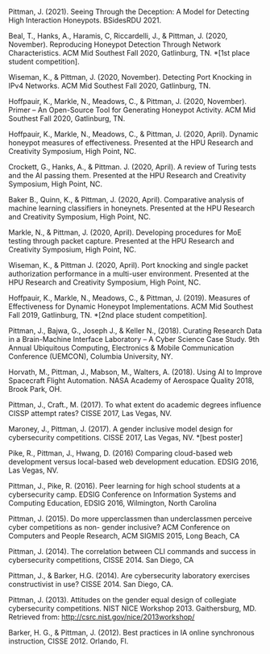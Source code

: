 Pittman, J. (2021). Seeing Through the Deception: A Model for Detecting High Interaction Honeypots. BSidesRDU 2021.

Beal, T., Hanks, A., Haramis, C, Riccardelli, J., & Pittman, J. (2020, November). Reproducing Honeypot Detection Through Network Characteristics. ACM Mid Southest Fall 2020, Gatlinburg, TN. *[1st place student competition].

Wiseman, K., & Pittman, J. (2020, November). Detecting Port Knocking in IPv4 Networks. ACM Mid Southest Fall 2020, Gatlinburg, TN.

Hoffpauir, K., Markle, N., Meadows, C., & Pittman, J. (2020, November). Primer – An Open-Source Tool for Generating Honeypot Activity. ACM Mid Southest Fall 2020, Gatlinburg, TN.

Hoffpauir, K., Markle, N., Meadows, C., & Pittman, J. (2020, April). Dynamic honeypot measures of effectiveness. Presented at the HPU Research and Creativity Symposium, High Point, NC.

Crockett, G., Hanks, A., & Pittman. J. (2020, April). A review of Turing tests and the AI passing them. Presented at the HPU Research and Creativity Symposium, High Point, NC.

Baker B., Quinn, K., & Pittman, J. (2020, April). Comparative analysis of machine learning classifiers in honeynets. Presented at the HPU Research and Creativity Symposium, High Point, NC.

Markle, N., & Pittman, J. (2020, April). Developing procedures for MoE testing through packet capture. Presented at the HPU Research and Creativity Symposium, High Point, NC.

Wiseman, K., & Pittman J. (2020, April). Port knocking and single packet authorization performance in a multi-user environment. Presented at the HPU Research and Creativity Symposium, High Point, NC.

Hoffpauir, K., Markle, N., Meadows, C., & Pittman, J. (2019). Measures of Effectiveness for Dynamic Honeypot Implementations. ACM Mid Southest Fall 2019, Gatlinburg, TN. *[2nd place student competition].

Pittman, J., Bajwa, G., Joseph J., & Keller N., (2018). Curating Research Data in a Brain-Machine Interface Laboratory – A Cyber Science Case Study. 9th Annual Ubiquitous Computing, Electronics & Mobile Communication Conference (UEMCON), Columbia University, NY.

Horvath, M., Pittman, J., Mabson, M., Walters, A. (2018). Using AI to Improve Spacecraft Flight Automation. NASA Academy of Aerospace Quality 2018, Brook Park, OH.

Pittman, J., Craft., M. (2017). To what extent do academic degrees influence CISSP attempt rates? CISSE 2017, Las Vegas, NV.
 
Maroney, J., Pittman, J. (2017). A gender inclusive model design for cybersecurity competitions. CISSE 2017, Las Vegas, NV. *[best poster]

Pike, R., Pittman, J., Hwang, D. (2016) Comparing cloud-based web development versus local-based web development education. EDSIG 2016, Las Vegas, NV.

Pittman, J., Pike, R. (2016). Peer learning for high school students at a cybersecurity camp. EDSIG Conference on Information Systems and Computing Education, EDSIG 2016, Wilmington, North Carolina

Pittman, J. (2015). Do more upperclassmen than underclassmen perceive cyber competitions as non- gender inclusive? ACM Conference on Computers and People Research, ACM SIGMIS 2015, Long Beach, CA

Pittman, J. (2014). The correlation between CLI commands and success in cybersecurity competitions, CISSE 2014. San Diego, CA

Pittman, J., & Barker, H.G. (2014). Are cybersecurity laboratory exercises constructivist in use? CISSE 2014. San Diego, CA.

Pittman, J. (2013). Attitudes on the gender equal design of collegiate cybersecurity competitions. NIST NICE Workshop 2013. Gaithersburg, MD. Retrieved from: http://csrc.nist.gov/nice/2013workshop/

Barker, H. G., & Pittman, J. (2012). Best practices in IA online synchronous instruction, CISSE 2012. Orlando, Fl.
